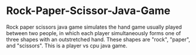 # Rock-Paper-Scissor-Java-Game
Rock paper scissors java game simulates the hand game usually played between two people, in which each player simultaneously forms one of three shapes with an outstretched hand. These shapes are "rock", "paper", and "scissors". This is a player vs cpu java game. 
